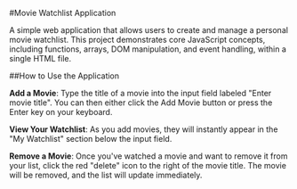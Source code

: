#Movie Watchlist Application

A simple web application that allows users to create and manage a personal movie watchlist. This project demonstrates core JavaScript concepts, including functions, arrays, DOM manipulation, and event handling, within a single HTML file.

##How to Use the Application

**Add a Movie**: Type the title of a movie into the input field labeled "Enter movie title". You can then either click the Add Movie button or press the Enter key on your keyboard.

**View Your Watchlist**: As you add movies, they will instantly appear in the "My Watchlist" section below the input field.

**Remove a Movie**: Once you've watched a movie and want to remove it from your list, click the red "delete" icon to the right of the movie title. The movie will be removed, and the list will update immediately.
